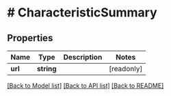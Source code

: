 # # CharacteristicSummary

## Properties

Name | Type | Description | Notes
------------ | ------------- | ------------- | -------------
**url** | **string** |  | [readonly]

[[Back to Model list]](../../README.md#models) [[Back to API list]](../../README.md#endpoints) [[Back to README]](../../README.md)
